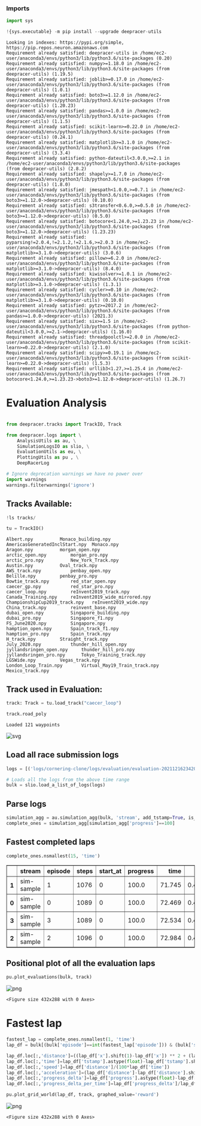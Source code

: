 ### Imports


```python
import sys

!{sys.executable} -m pip install --upgrade deepracer-utils
```

    Looking in indexes: https://pypi.org/simple, https://pip.repos.neuron.amazonaws.com
    Requirement already satisfied: deepracer-utils in /home/ec2-user/anaconda3/envs/python3/lib/python3.6/site-packages (0.20)
    Requirement already satisfied: numpy>=1.18.0 in /home/ec2-user/anaconda3/envs/python3/lib/python3.6/site-packages (from deepracer-utils) (1.19.5)
    Requirement already satisfied: joblib>=0.17.0 in /home/ec2-user/anaconda3/envs/python3/lib/python3.6/site-packages (from deepracer-utils) (1.0.1)
    Requirement already satisfied: boto3>=1.12.0 in /home/ec2-user/anaconda3/envs/python3/lib/python3.6/site-packages (from deepracer-utils) (1.20.23)
    Requirement already satisfied: pandas>=1.0.0 in /home/ec2-user/anaconda3/envs/python3/lib/python3.6/site-packages (from deepracer-utils) (1.1.5)
    Requirement already satisfied: scikit-learn>=0.22.0 in /home/ec2-user/anaconda3/envs/python3/lib/python3.6/site-packages (from deepracer-utils) (0.24.1)
    Requirement already satisfied: matplotlib>=3.1.0 in /home/ec2-user/anaconda3/envs/python3/lib/python3.6/site-packages (from deepracer-utils) (3.3.4)
    Requirement already satisfied: python-dateutil<3.0.0,>=2.1 in /home/ec2-user/anaconda3/envs/python3/lib/python3.6/site-packages (from deepracer-utils) (2.8.2)
    Requirement already satisfied: shapely>=1.7.0 in /home/ec2-user/anaconda3/envs/python3/lib/python3.6/site-packages (from deepracer-utils) (1.8.0)
    Requirement already satisfied: jmespath<1.0.0,>=0.7.1 in /home/ec2-user/anaconda3/envs/python3/lib/python3.6/site-packages (from boto3>=1.12.0->deepracer-utils) (0.10.0)
    Requirement already satisfied: s3transfer<0.6.0,>=0.5.0 in /home/ec2-user/anaconda3/envs/python3/lib/python3.6/site-packages (from boto3>=1.12.0->deepracer-utils) (0.5.0)
    Requirement already satisfied: botocore<1.24.0,>=1.23.23 in /home/ec2-user/anaconda3/envs/python3/lib/python3.6/site-packages (from boto3>=1.12.0->deepracer-utils) (1.23.23)
    Requirement already satisfied: pyparsing!=2.0.4,!=2.1.2,!=2.1.6,>=2.0.3 in /home/ec2-user/anaconda3/envs/python3/lib/python3.6/site-packages (from matplotlib>=3.1.0->deepracer-utils) (3.0.6)
    Requirement already satisfied: pillow>=6.2.0 in /home/ec2-user/anaconda3/envs/python3/lib/python3.6/site-packages (from matplotlib>=3.1.0->deepracer-utils) (8.4.0)
    Requirement already satisfied: kiwisolver>=1.0.1 in /home/ec2-user/anaconda3/envs/python3/lib/python3.6/site-packages (from matplotlib>=3.1.0->deepracer-utils) (1.3.1)
    Requirement already satisfied: cycler>=0.10 in /home/ec2-user/anaconda3/envs/python3/lib/python3.6/site-packages (from matplotlib>=3.1.0->deepracer-utils) (0.10.0)
    Requirement already satisfied: pytz>=2017.2 in /home/ec2-user/anaconda3/envs/python3/lib/python3.6/site-packages (from pandas>=1.0.0->deepracer-utils) (2021.3)
    Requirement already satisfied: six>=1.5 in /home/ec2-user/anaconda3/envs/python3/lib/python3.6/site-packages (from python-dateutil<3.0.0,>=2.1->deepracer-utils) (1.16.0)
    Requirement already satisfied: threadpoolctl>=2.0.0 in /home/ec2-user/anaconda3/envs/python3/lib/python3.6/site-packages (from scikit-learn>=0.22.0->deepracer-utils) (2.1.0)
    Requirement already satisfied: scipy>=0.19.1 in /home/ec2-user/anaconda3/envs/python3/lib/python3.6/site-packages (from scikit-learn>=0.22.0->deepracer-utils) (1.5.3)
    Requirement already satisfied: urllib3<1.27,>=1.25.4 in /home/ec2-user/anaconda3/envs/python3/lib/python3.6/site-packages (from botocore<1.24.0,>=1.23.23->boto3>=1.12.0->deepracer-utils) (1.26.7)


# Evaluation Analysis


```python

from deepracer.tracks import TrackIO, Track

from deepracer.logs import \
    AnalysisUtils as au, \
    SimulationLogsIO as slio, \
    EvaluationUtils as eu, \
    PlottingUtils as pu , \
    DeepRacerLog

# Ignore deprecation warnings we have no power over
import warnings
warnings.filterwarnings('ignore')
```

## Tracks Available:


```python
!ls tracks/

tu = TrackIO()
```

    Albert.npy			Monaco_building.npy
    AmericasGeneratedInclStart.npy	Monaco.npy
    Aragon.npy			morgan_open.npy
    arctic_open.npy			morgan_pro.npy
    arctic_pro.npy			New_York_Track.npy
    Austin.npy			Oval_track.npy
    AWS_track.npy			penbay_open.npy
    Belille.npy			penbay_pro.npy
    Bowtie_track.npy		red_star_open.npy
    caecer_gp.npy			red_star_pro.npy
    caecer_loop.npy			reInvent2019_track.npy
    Canada_Training.npy		reInvent2019_wide_mirrored.npy
    ChampionshipCup2019_track.npy	reInvent2019_wide.npy
    China_track.npy			reinvent_base.npy
    dubai_open.npy			Singapore_building.npy
    dubai_pro.npy			Singapore_f1.npy
    FS_June2020.npy			Singapore.npy
    hamption_open.npy		Spain_track_f1.npy
    hamption_pro.npy		Spain_track.npy
    H_track.npy			Straight_track.npy
    July_2020.npy			thunder_hill_open.npy
    jyllandsringen_open.npy		thunder_hill_pro.npy
    jyllandsringen_pro.npy		Tokyo_Training_track.npy
    LGSWide.npy			Vegas_track.npy
    London_Loop_Train.npy		Virtual_May19_Train_track.npy
    Mexico_track.npy


## Track used in Evaluation:


```python
track: Track = tu.load_track("caecer_loop")

track.road_poly
```

    Loaded 121 waypoints





![svg](output_7_1.svg)



## Load all race submission logs


```python
logs = [('logs/cornering-clone/logs/evaluation/evaluation-20211216234207-SoZjK8EXQ-qE7PT-osZpdQ-robomaker.log', 'sim-sample')]
```


```python
# Loads all the logs from the above time range
bulk = slio.load_a_list_of_logs(logs)
```

## Parse logs


```python
simulation_agg = au.simulation_agg(bulk, 'stream', add_tstamp=True, is_eval=True)
complete_ones = simulation_agg[simulation_agg['progress']==100]
```

## Fastest completed laps


```python
complete_ones.nsmallest(15, 'time')
```




<div>
<style scoped>
    .dataframe tbody tr th:only-of-type {
        vertical-align: middle;
    }

    .dataframe tbody tr th {
        vertical-align: top;
    }

    .dataframe thead th {
        text-align: right;
    }
</style>
<table border="1" class="dataframe">
  <thead>
    <tr style="text-align: right;">
      <th></th>
      <th>stream</th>
      <th>episode</th>
      <th>steps</th>
      <th>start_at</th>
      <th>progress</th>
      <th>time</th>
      <th>speed</th>
      <th>time_if_complete</th>
      <th>tstamp</th>
    </tr>
  </thead>
  <tbody>
    <tr>
      <th>1</th>
      <td>sim-sample</td>
      <td>1</td>
      <td>1076</td>
      <td>0</td>
      <td>100.0</td>
      <td>71.745</td>
      <td>0.453532</td>
      <td>71.745</td>
      <td>1970-01-01 00:02:30.538</td>
    </tr>
    <tr>
      <th>0</th>
      <td>sim-sample</td>
      <td>0</td>
      <td>1089</td>
      <td>0</td>
      <td>100.0</td>
      <td>72.469</td>
      <td>0.451426</td>
      <td>72.469</td>
      <td>1970-01-01 00:01:18.674</td>
    </tr>
    <tr>
      <th>3</th>
      <td>sim-sample</td>
      <td>3</td>
      <td>1089</td>
      <td>0</td>
      <td>100.0</td>
      <td>72.534</td>
      <td>0.451331</td>
      <td>72.534</td>
      <td>1970-01-01 00:04:56.331</td>
    </tr>
    <tr>
      <th>2</th>
      <td>sim-sample</td>
      <td>2</td>
      <td>1096</td>
      <td>0</td>
      <td>100.0</td>
      <td>72.984</td>
      <td>0.451095</td>
      <td>72.984</td>
      <td>1970-01-01 00:03:43.655</td>
    </tr>
  </tbody>
</table>
</div>



## Positional plot of all the evaluation laps


```python
pu.plot_evaluations(bulk, track)
```


![png](output_16_0.png)



    <Figure size 432x288 with 0 Axes>


# Fastest lap


```python
fastest_lap = complete_ones.nsmallest(1, 'time')
lap_df = bulk[(bulk['episode']==int(fastest_lap['episode'])) & (bulk['stream']=='sim-sample')]
```


```python
lap_df.loc[:,'distance']=((lap_df['x'].shift(1)-lap_df['x']) ** 2 + (lap_df['y'].shift(1)-lap_df['y']) ** 2) ** 0.5
lap_df.loc[:,'time']=lap_df['tstamp'].astype(float)-lap_df['tstamp'].shift(1).astype(float)
lap_df.loc[:,'speed']=lap_df['distance']/(100*lap_df['time'])
lap_df.loc[:,'acceleration']=(lap_df['distance']-lap_df['distance'].shift(1))/lap_df['time']
lap_df.loc[:,'progress_delta']=lap_df['progress'].astype(float)-lap_df['progress'].shift(1).astype(float)
lap_df.loc[:,'progress_delta_per_time']=lap_df['progress_delta']/lap_df['time']

pu.plot_grid_world(lap_df, track, graphed_value='reward')
```


![png](output_19_0.png)



    <Figure size 432x288 with 0 Axes>

